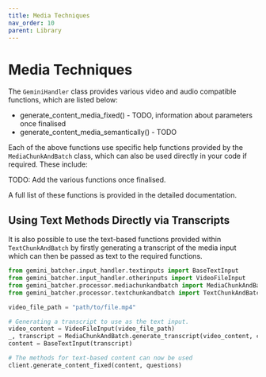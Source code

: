 ```yaml
---
title: Media Techniques
nav_order: 10
parent: Library
---
```


# Media Techniques

The `GeminiHandler` class provides various video and audio compatible functions, which are listed below:

- generate_content_media_fixed() - TODO, information about parameters once finalised
- generate_content_media_semantically() - TODO

Each of the above functions use specific help functions provided by the `MediaChunkAndBatch` class, which can also be used directly in your code if required. These include:

TODO: Add the various functions once finalised.

A full list of these functions is provided in the detailed documentation.

## Using Text Methods Directly via Transcripts

It is also possible to use the text-based functions provided within `TextChunkAndBatch` by firstly generating a transcript of the media input which can then be passed as text to the required functions.

```python
from gemini_batcher.input_handler.textinputs import BaseTextInput
from gemini_batcher.input_handler.otherinputs import VideoFileInput
from gemini_batcher.processor.mediachunkandbatch import MediaChunkAndBatch
from gemini_batcher.processor.textchunkandbatch import TextChunkAndBatch

video_file_path = "path/to/file.mp4"

# Generating a transcript to use as the text input.
video_content = VideoFileInput(video_file_path)
_, transcript = MediaChunkAndBatch.generate_transcript(video_content, client)
content = BaseTextInput(transcript)

# The methods for text-based content can now be used
client.generate_content_fixed(content, questions)
```